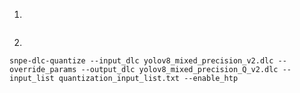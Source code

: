 1.
~~~snpe-onnx-to-dlc --input_network yolov8s.onnx --output_path mixed_precision_dlc/yolov8_mixed_precision_v2.dlc --quantization_overrides encoding_format.encodings
~~~
2. 
~~~
snpe-dlc-quantize --input_dlc yolov8_mixed_precision_v2.dlc --override_params --output_dlc yolov8_mixed_precision_Q_v2.dlc --input_list quantization_input_list.txt --enable_htp
~~~